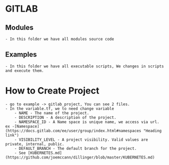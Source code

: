 # GITLAB 

  ## Modules

    - In this folder we have all modules source code

  ## Examples
    - In this folder we have all executable scripts, We changes in scripts and execute them.


# How to Create Project

    - go to example -> gitlab_project, You can see 2 files.
    - In the variable.tf, we to need change variable 
        - NAME - The name of the project.
        - DESCRIPTION - A description of the project.
        - NAMESPACE_ID - A Name space is unique name, we access via url. ex -[Namespace](https://docs.gitlab.com/ee/user/group/index.html#namespaces "Heading link")
        - VISIBILITY_LEVEL - A project visibility. Valid values are private, internal, public.
        - DEFAULT_BRANCH - The default branch for the project.
        - See [KUBERNETES.md](https://github.com/joemccann/dillinger/blob/master/KUBERNETES.md)
